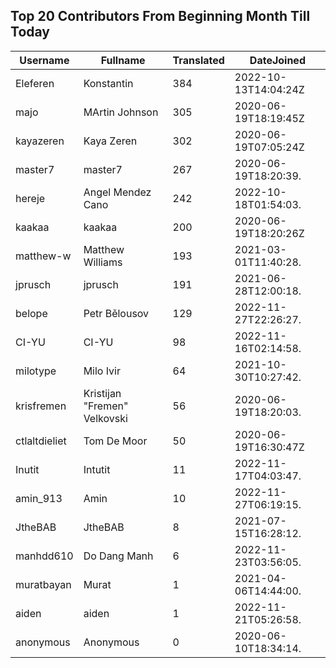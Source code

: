 ## Top 20 Contributors From Beginning Month Till Today ##
|Username|Fullname|Translated|DateJoined|
|--------|--------|----------|----------|
|Eleferen|Konstantin|384|2022-10-13T14:04:24Z|
|majo|MArtin Johnson|305|2020-06-19T18:19:45Z|
|kayazeren|Kaya Zeren|302|2020-06-19T07:05:24Z|
|master7|master7|267|2020-06-19T18:20:39.|
|hereje|Angel Mendez Cano|242|2022-10-18T01:54:03.|
|kaakaa|kaakaa|200|2020-06-19T18:20:26Z|
|matthew-w|Matthew Williams|193|2021-03-01T11:40:28.|
|jprusch|jprusch|191|2021-06-28T12:00:18.|
|belope|Petr Bělousov|129|2022-11-27T22:26:27.|
|CI-YU|CI-YU|98|2022-11-16T02:14:58.|
|milotype|Milo Ivir|64|2021-10-30T10:27:42.|
|krisfremen|Kristijan "Fremen" Velkovski|56|2020-06-19T18:20:03.|
|ctlaltdieliet|Tom De Moor|50|2020-06-19T16:30:47Z|
|Inutit|Intutit|11|2022-11-17T04:03:47.|
|amin_913|Amin|10|2022-11-27T06:19:15.|
|JtheBAB|JtheBAB|8|2021-07-15T16:28:12.|
|manhdd610|Do Dang Manh|6|2022-11-23T03:56:05.|
|muratbayan|Murat|1|2021-04-06T14:44:00.|
|aiden|aiden|1|2022-11-21T05:26:58.|
|anonymous|Anonymous|0|2020-06-10T18:34:14.|
